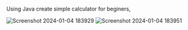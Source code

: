 Using Java create simple calculator for beginers,



![Screenshot 2024-01-04 183929](https://github.com/kavinduGunasekara/JAVA-Simple-Calculator-Program-w-GUI/assets/137909922/dd451c92-0f0e-4873-a0b8-66d1217a7daf)
![Screenshot 2024-01-04 183951](https://github.com/kavinduGunasekara/JAVA-Simple-Calculator-Program-w-GUI/assets/137909922/1195482a-1895-4c38-a376-a4f02f429d67)
